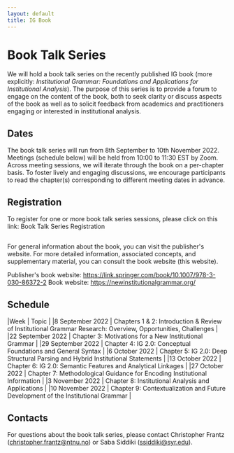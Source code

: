 ```yaml
---
layout: default
title: IG Book
---
```


# Book Talk Series
 
We will hold a book talk series on the recently published IG book (more explicitly: *Institutional Grammar: Foundations and Applications for Institutional Analysis*). The purpose of this series is to provide a forum to engage on the content of the book, both to seek clarity or discuss aspects of the book as well as to solicit feedback from academics and practitioners engaging or interested in institutional analysis.  

## Dates

The book talk series will run from 8th September to 10th November 2022. Meetings (schedule below) will be held from 10:00 to 11:30 EST by Zoom. Across meeting sessions, we will iterate through the book on a per-chapter basis. To foster lively and engaging discussions, we encourage participants to read the chapter(s) corresponding to different meeting dates in advance. 

## Registration

To register for one or more book talk series sessions, please click on this link: Book Talk Series Registration

##

For general information about the book, you can visit the publisher's website. For more detailed information, associated concepts, and supplementary material, you can consult the book website (this website). 

Publisher's book website: https://link.springer.com/book/10.1007/978-3-030-86372-2 
Book website: https://newinstitutionalgrammar.org/ 

## Schedule 

|Week |	Topic |
|8 September 2022 | Chapters 1 & 2: Introduction & Review of Institutional Grammar Research: 
Overview, Opportunities, Challenges |
|22 September 2022 | Chapter 3: Motivations for a New Institutional Grammar |
|29 September 2022 | Chapter 4: IG 2.0: Conceptual Foundations and General Syntax |
|6 October 2022 | Chapter 5: IG 2.0: Deep Structural Parsing and Hybrid Institutional Statements |
|13 October 2022 | Chapter 6: IG 2.0: Semantic Features and Analytical Linkages |
|27 October 2022 | Chapter 7: Methodological Guidance for Encoding Institutional Information |
|3 November 2022 | Chapter 8: Institutional Analysis and Applications |
|10 November 2022 | Chapter 9: Contextualization and Future Development of the Institutional Grammar |

## Contacts

For questions about the book talk series, please contact Christopher Frantz (christopher.frantz@ntnu.no) or Saba Siddiki (ssiddiki@syr.edu).

